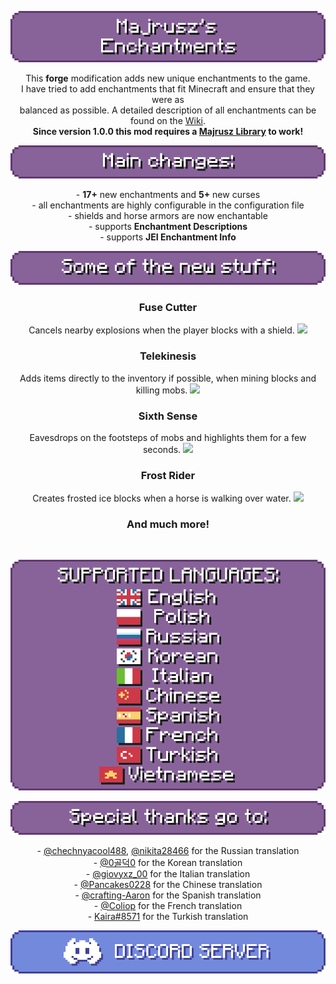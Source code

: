 <center>

![](https://github.com/Majrusz/MinecraftCommon/blob/main/Enchantments/logo.png?raw=true)

This <b>forge</b> modification adds new unique enchantments to the game. \
I have tried to add enchantments that fit Minecraft and ensure that they were as \
balanced as possible. A detailed description of all enchantments can be found on the [Wiki](https://github.com/Majrusz/MajruszsEnchantmentsMod/wiki). \
<b>Since version 1.0.0 this mod requires a [Majrusz Library](https://modrinth.com/mod/majrusz-library) to work!</b>

![](https://github.com/Majrusz/MinecraftCommon/blob/main/Enchantments/changes.png?raw=true)

\- <b>17+</b> new enchantments and <b>5+</b> new curses \
\- all enchantments are highly configurable in the configuration file \
\- shields and horse armors are now enchantable \
\- supports <b>Enchantment Descriptions</b> \
\- supports <b>JEI Enchantment Info</b>

![](https://github.com/Majrusz/MinecraftCommon/blob/main/Enchantments/stuff.png?raw=true)

### Fuse Cutter
Cancels nearby explosions when the player blocks with a shield.
![](https://github.com/Majrusz/MinecraftCommon/blob/main/Enchantments/fuse_cutter.gif?raw=true)

### Telekinesis
Adds items directly to the inventory if possible, when mining blocks and killing mobs.
![](https://github.com/Majrusz/MinecraftCommon/blob/main/Enchantments/telekinesis.gif?raw=true)

### Sixth Sense
Eavesdrops on the footsteps of mobs and highlights them for a few seconds.
![](https://github.com/Majrusz/MinecraftCommon/blob/main/Enchantments/sixth_sense.gif?raw=true)

### Frost Rider
Creates frosted ice blocks when a horse is walking over water.
![](https://github.com/Majrusz/MinecraftCommon/blob/main/Enchantments/frost_rider.gif?raw=true)

### And much more!

<br>

![](https://github.com/Majrusz/MinecraftCommon/blob/main/Enchantments/languages.png?raw=true)

![](https://github.com/Majrusz/MinecraftCommon/blob/main/Enchantments/thanks.png?raw=true)

\- [@chechnyacool488](https://www.curseforge.com/members/chechnyacool488), [@nikita28466](https://www.curseforge.com/minecraft/mc-mods/wonderful-enchantments) for the Russian translation \
\- [@0골덕0](https://www.curseforge.com/members/kw2341) for the Korean translation \
\- [@giovyxz_00](https://www.curseforge.com/members/giovyxz_00) for the Italian translation \
\- [@Pancakes0228](https://github.com/Pancakes0228) for the Chinese translation \
\- [@crafting-Aaron](https://github.com/crafting-Aaron) for the Spanish translation \
\- [@Coliop](https://www.curseforge.com/member/coliop/) for the French translation \
\- [Kaira#8571](https://www.curseforge.com/members/omerkayra01210) for the Turkish translation

[![](https://github.com/Majrusz/MinecraftCommon/blob/main/Library/discord.png?raw=true)](https://discord.gg/9UF774WcuW)

</center>
